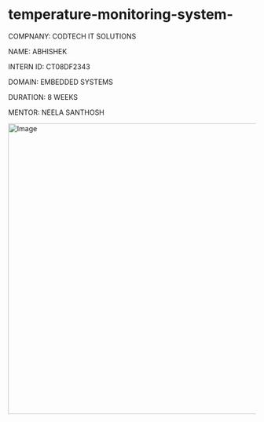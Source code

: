 # temperature-monitoring-system-

COMPNANY: CODTECH IT SOLUTIONS

NAME: ABHISHEK

INTERN ID: CT08DF2343

DOMAIN: EMBEDDED SYSTEMS

DURATION: 8 WEEKS

MENTOR: NEELA SANTHOSH

<img width="757" height="592" alt="Image" src="https://github.com/user-attachments/assets/bc7ebb33-0bad-432a-8fbb-8a7b6430e3fe" />
